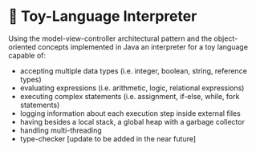 # 🧸 Toy-Language Interpreter
Using the model-view-controller architectural pattern and the object-oriented concepts implemented in Java an interpreter for a toy language capable of: 
- accepting multiple data types (i.e. integer, boolean, string, reference types)
- evaluating expressions (i.e. arithmetic, logic, relational expressions)
- executing complex statements (i.e. assignment, if-else, while, fork statements)
- logging information about each execution step inside external files
- having besides a local stack, a global heap with a garbage collector
- handling multi-threading
- type-checker [update to be added in the near future]
